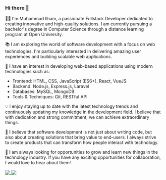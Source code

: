 ### Hi there 👋

👨‍💻 I'm Muhammad Ilham, a passionate Fullstack Developer dedicated to creating innovative and high-quality solutions. I am currently pursuing a bachelor's degree in Computer Science through a distance learning program at Open University.

📚 I am exploring the world of software development with a focus on web technologies. I'm particularly interested in delivering amazing user experiences and building scalable web applications.

🚀 I have an interest in developing web-based applications using modern technologies such as:

- Frontend: HTML, CSS, JavaScript (ES6+), React, VueJS
- Backend: Node.js, Express.js, Laravel
- Databases: MySQL, MongoDB
- Tools & Techniques: Git, RESTful API

💡 I enjoy staying up to date with the latest technology trends and continuously updating my knowledge in the development field. I believe that with dedication and strong commitment, we can achieve extraordinary things.

🌟 I believe that software development is not just about writing code, but also about creating solutions that bring value to end-users. I always strive to create products that can transform how people interact with technology.

🎯 I am always looking for opportunities to grow and learn new things in the technology industry. If you have any exciting opportunities for collaboration, I would love to hear about them!



<a href="https://github.com/zuramai">
  <img align="center" src="https://github-readme-stats.vercel.app/api?username=hamgeek&count_private=true&show_icons=true&bg_color=00000000" />
</a>
<a href="https://github.com/zuramai">
  <img align="center" src="https://github-readme-stats.vercel.app/api/top-langs/?username=hamgeek&layout=compact" />
</a>
